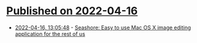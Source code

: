 # [Published on 2022-04-16](index.md)

* [2022-04-16, 13:05:48](https://news.ycombinator.com/item?id=31051991) - [Seashore: Easy to use Mac OS X image editing application for the rest of us](https://github.com/robaho/seashore)
